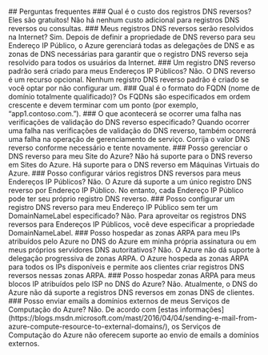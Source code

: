 <BR>
## Perguntas frequentes 
### Qual é o custo dos registros DNS reversos?
Eles são gratuitos! Não há nenhum custo adicional para registros DNS reversos ou consultas.
### Meus registros DNS reversos serão resolvidos na Internet?
Sim. Depois de definir a propriedade de DNS reverso para seu Endereço IP Público, o Azure gerenciará todas as delegações de DNS e as zonas de DNS necessárias para garantir que o registro DNS reverso seja resolvido para todos os usuários da Internet.
### Um registro DNS reverso padrão será criado para meus Endereços IP Públicos?
Não. O DNS reverso é um recurso opcional. Nenhum registro DNS reverso padrão é criado se você optar por não configurar um.
### Qual é o formato do FQDN (nome de domínio totalmente qualificado)?
Os FQDNs são especificados em ordem crescente e devem terminar com um ponto (por exemplo, “app1.contoso.com.”).
### O que acontecerá se ocorrer uma falha nas verificações de validação do DNS reverso especificado?
Quando ocorrer uma falha nas verificações de validação do DNS reverso, também ocorrerá uma falha na operação de gerenciamento de serviço. Corrija o valor DNS reverso conforme necessário e tente novamente.
### Posso gerenciar o DNS reverso para meu Site do Azure?
Não há suporte para o DNS reverso em Sites do Azure. Há suporte para o DNS reverso em Máquinas Virtuais do Azure.
### Posso configurar vários registros DNS reversos para meus Endereços IP Públicos?
Não. O Azure dá suporte a um único registro DNS reverso por Endereço IP Público. No entanto, cada Endereço IP Público pode ter seu próprio registro DNS reverso.
### Posso configurar um registro DNS reverso para meu Endereço IP Público sem ter um DomainNameLabel especificado?
Não. Para aproveitar os registros DNS reversos para Endereços IP Públicos, você deve especificar a propriedade DomainNameLabel.
### Posso hospedar as zonas ARPA para meu IPs atribuídos pelo Azure no DNS do Azure em minha própria assinatura ou em meus próprios servidores DNS autoritativos?
Não. O Azure não dá suporte à delegação progressiva de zonas ARPA. O Azure hospeda as zonas ARPA para todos os IPs disponíveis e permite aos clientes criar registros DNS reversos nessas zonas ARPA.
### Posso hospedar zonas ARPA para meus blocos IP atribuídos pelo ISP no DNS do Azure?
Não. Atualmente, o DNS do Azure não dá suporte a registros DNS reversos em zonas DNS de clientes.
### Posso enviar emails a domínios externos de meus Serviços de Computação do Azure?
Não. De acordo com [estas informações](https://blogs.msdn.microsoft.com/mast/2016/04/04/sending-e-mail-from-azure-compute-resource-to-external-domains/), os Serviços de Computação do Azure não oferecem suporte ao envio de emails a domínios externos.

<!---HONumber=AcomDC_0907_2016-->